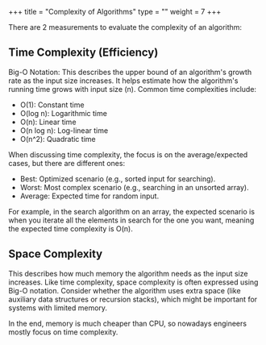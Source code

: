 +++
title = "Complexity of Algorithms"
type = ""
weight = 7
+++

There are 2 measurements to evaluate the complexity of an algorithm:
## Time Complexity (Efficiency)

Big-O Notation: This describes the upper bound of an algorithm's growth rate as the input size increases. It helps estimate how the algorithm's running time grows with input size (n). Common time complexities include:
* O(1): Constant time
* O(log n): Logarithmic time
* O(n): Linear time
* O(n log n): Log-linear time
* O(n^2): Quadratic time

When discussing time complexity, the focus is on the average/expected cases, but there are different ones:
* Best: Optimized scenario (e.g., sorted input for searching).
* Worst: Most complex scenario (e.g., searching in an unsorted array).
* Average: Expected time for random input.

For example, in the search algorithm on an array, the expected scenario is when you iterate all the elements in search for the one you want, meaning the expected time complexity is O(n).
## Space Complexity

This describes how much memory the algorithm needs as the input size increases. Like time complexity, space complexity is often expressed using Big-O notation.
Consider whether the algorithm uses extra space (like auxiliary data structures or recursion stacks), which might be important for systems with limited memory.


In the end, memory is much cheaper than CPU, so nowadays engineers mostly focus on time complexity.
